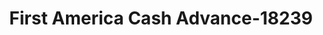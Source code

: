 ---
f_zip-code: 30060
f_state-code: GA
title: First America Cash Advance-18239
f_phone: 770-422-0317
f_city-only: Marietta
f_address: 270 Cobb Pkwy S Ste A12 Marietta
f_location-unique-id: '18239'
slug: first-america-cash-advance-18239
updated-on: '2024-05-30T13:46:58.046Z'
created-on: '2024-05-30T13:36:59.803Z'
published-on: '2024-05-30T13:54:32.469Z'
f_city-state: cms/city/marietta-ga.md
f_company: cms/company/first-america-cash-advance.md
f_state: cms/state/georgia.md
layout: '[payday-loan].html'
tags: payday-loan
---